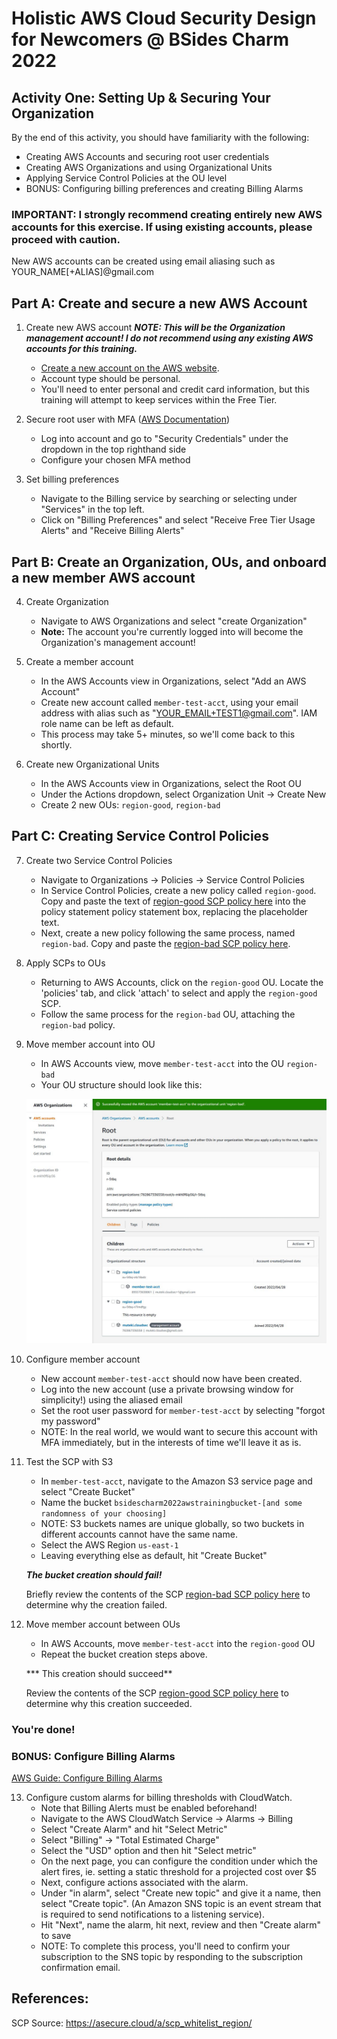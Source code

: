 # Holistic AWS Cloud Security Design for Newcomers @ BSides Charm 2022

## Activity One: Setting Up & Securing Your Organization

By the end of this activity, you should have familiarity with the following:

* Creating AWS Accounts and securing root user credentials
* Creating AWS Organizations and using Organizational Units
* Applying Service Control Policies at the OU level
* BONUS: Configuring billing preferences and creating Billing Alarms

### IMPORTANT: I strongly recommend creating entirely new AWS accounts for this exercise. If using existing accounts, please proceed with caution.
New AWS accounts can be created using email aliasing such as YOUR_NAME[+ALIAS]@gmail.com


## Part A: Create and secure a new AWS Account

1. Create new AWS account
    ***NOTE: This will be the Organization management account! I do not recommend using any existing AWS accounts for this training.***
    * [Create a new account on the AWS website](https://aws.amazon.com/console/).
    * Account type should be personal.
    * You'll need to enter personal and credit card information, but this training will attempt to keep services within the Free Tier.

2. Secure root user with MFA ([AWS Documentation](https://docs.aws.amazon.com/IAM/latest/UserGuide/id_credentials_mfa_enable_virtual.html#enable-virt-mfa-for-root))
    * Log into account and go to "Security Credentials" under the dropdown in the top righthand side
    * Configure your chosen MFA method

3. Set billing preferences
    * Navigate to the Billing service by searching or selecting under "Services" in the top left. 
    * Click on "Billing Preferences" and select "Receive Free Tier Usage Alerts" and "Receive Billing Alerts"


## Part B: Create an Organization, OUs, and onboard a new member AWS account

4. Create Organization
    * Navigate to AWS Organizations and select "create Organization"
    * **Note:** The account you're currently logged into will become the Organization's management account!

5. Create a member account
    * In the AWS Accounts view in Organizations, select "Add an AWS Account"
    * Create new account called `member-test-acct`, using your email address with alias such as "YOUR_EMAIL+TEST1@gmail.com". IAM role name can be left as default.
    * This process may take 5+ minutes, so we'll come back to this shortly.

6. Create new Organizational Units
    * In the AWS Accounts view in Organizations, select the Root OU
    * Under the Actions dropdown, select Organization Unit -> Create New
    * Create 2 new OUs: `region-good`, `region-bad`


## Part C: Creating Service Control Policies

7. Create two Service Control Policies 
    * Navigate to Organizations -> Policies -> Service Control Policies 
    * In Service Control Policies, create a new policy called `region-good`. Copy and paste the text of [region-good SCP policy here](region-good.json) into the policy statement policy statement box, replacing the placeholder text.
    * Next, create a new policy following the same process, named `region-bad`. Copy and paste the [region-bad SCP policy here](region-bad.json).

8. Apply SCPs to OUs
    * Returning to AWS Accounts, click on the `region-good` OU. Locate the 'policies' tab, and click 'attach' to select and apply the `region-good` SCP.
    * Follow the same process for the `region-bad` OU, attaching the `region-bad` policy.

9. Move member account into OU
    * In AWS Accounts view, move `member-test-acct` into the OU `region-bad`
    * Your OU structure should look like this:

    ![OU Structure](OU_structure.JPG)

10. Configure member account
    * New account `member-test-acct` should now have been created.
    * Log into the new account (use a private browsing window for simplicity!) using the aliased email
    * Set the root user password for `member-test-acct` by selecting "forgot my password"
    * NOTE: In the real world, we would want to secure this account with MFA immediately, but in the interests of time we'll leave it as is.

11. Test the SCP with S3
    * In `member-test-acct`, navigate to the Amazon S3 service page and select "Create Bucket"
    * Name the bucket `bsidescharm2022awstrainingbucket-[and some randomness of your choosing]`
    * NOTE: S3 buckets names are unique globally, so two buckets in different accounts cannot have the same name.
    * Select the AWS Region `us-east-1`
    * Leaving everything else as default, hit "Create Bucket"

    ***The bucket creation should fail!***

    Briefly review the contents of the SCP [region-bad SCP policy here](region-bad.json) to determine why the creation failed.

12. Move member account between OUs
    * In AWS Accounts, move `member-test-acct` into the `region-good` OU
    * Repeat the bucket creation steps above.
    
    *** This creation should succeed**

    Review the contents of the SCP [region-good SCP policy here](region-good.json) to determine why this creation succeeded.

### You're done!


### BONUS: Configure Billing Alarms

[AWS Guide: Configure Billing Alarms](https://docs.aws.amazon.com/AmazonCloudWatch/latest/monitoring/monitor_estimated_charges_with_cloudwatch.html)

13. Configure custom alarms for billing thresholds with CloudWatch. 
    * Note that Billing Alerts must be enabled beforehand!
    * Navigate to the AWS CloudWatch Service -> Alarms -> Billing
    * Select "Create Alarm" and hit "Select Metric"
    * Select "Billing" -> "Total Estimated Charge"
    * Select the "USD" option and then hit "Select metric"
    * On the next page, you can configure the condition under which the alert fires, ie. setting a static threshold for a projected cost over $5
    * Next, configure actions associated with the alarm.
    * Under "in alarm", select "Create new topic" and give it a name, then select "Create topic". (An Amazon SNS topic is an event stream that is required to send notifications to a listening service).
    * Hit "Next", name the alarm, hit next, review and then "Create alarm" to save
    * NOTE: To complete this process, you'll need to confirm your subscription to the SNS topic by responding to the subscription confirmation email.


## References:

SCP Source:
https://asecure.cloud/a/scp_whitelist_region/

